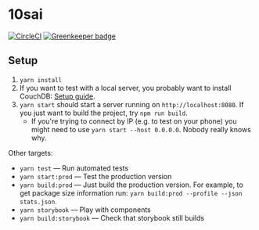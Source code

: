 10sai
=====

[![CircleCI](https://circleci.com/gh/birtles/10sai.svg?style=svg)](https://circleci.com/gh/birtles/10sai)
[![Greenkeeper badge](https://badges.greenkeeper.io/birtles/10sai.svg)](https://greenkeeper.io/)

Setup
-----

1. `yarn install`
1. If you want to test with a local server, you probably want to install
   CouchDB: [Setup guide](https://pouchdb.com/guides/setup-couchdb.html).
1. `yarn start` should start a server running on `http://localhost:8080`.
   If you just want to build the project, try `npm run build`.
   * If you're trying to connect by IP (e.g. to test on your phone) you might
     need to use `yarn start --host 0.0.0.0`. Nobody really knows why.

Other targets:

* `yarn test` — Run automated tests
* `yarn start:prod` — Test the production version
* `yarn build:prod` — Just build the production version. For example, to get package size information run: `yarn build:prod --profile --json stats.json`.
* `yarn storybook` — Play with components
* `yarn build:storybook` — Check that storybook still builds
